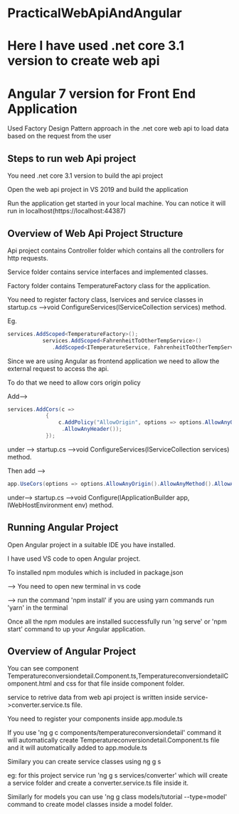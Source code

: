 # PracticalWebApiAndAngular
# Here I have used .net core 3.1 version to create web api
# Angular 7 version for Front End Application
Used Factory Design Pattern approach in the .net core web api to load data based on the request from the user

Steps to run web Api project
-----------------------------
You need .net core 3.1 version to build the api project

Open the web api project in VS 2019 and build the application

Run the application get started in your local machine. You can notice it will run in localhost(https://localhost:44387)

Overview of Web Api Project Structure
-----------------------------
Api project contains Controller folder which contains all the controllers for http requests.

Service folder contains service interfaces and implemented classes.

Factory folder contains TemperatureFactory class for the application.

You need to register factory class, Iservices and service classes in startup.cs -->void ConfigureServices(IServiceCollection services) method.

Eg.

 ```C#
services.AddScoped<TemperatureFactory>();
            services.AddScoped<FahrenheitToOtherTempService>()
               .AddScoped<ITemperatureService, FahrenheitToOtherTempService>(s => s.GetService<FahrenheitToOtherTempService>());
 ```
            
Since we are using Angular as frontend application we need to allow the external request to access the api.

To do that we need to allow cors origin policy

Add--> 
```c#
services.AddCors(c =>
            {
                c.AddPolicy("AllowOrigin", options => options.AllowAnyOrigin().AllowAnyMethod()
                 .AllowAnyHeader());
            });
  ```
  under --> startup.cs -->void ConfigureServices(IServiceCollection services) method.
  
  Then add --> 
  ```c#
  app.UseCors(options => options.AllowAnyOrigin().AllowAnyMethod().AllowAnyHeader());
  ```
  under--> startup.cs -->void Configure(IApplicationBuilder app, IWebHostEnvironment env) method.
  
  Running Angular Project
  ---------------------------
  Open Angular project in a suitable IDE you have installed.
  
  I have used VS code to open Angular project.
  
  To installed npm modules which is included in package.json
  
  --> You need to open new terminal in vs code
  
  --> run the command 'npm install' if you are using yarn commands run 'yarn' in the terminal
  
 Once all the npm modules are installed successfully run 'ng serve' or 'npm start' command to up your Angular application.
 
  Overview of Angular Project
  ---------------------------
  You can see component Temperatureconversiondetail.Component.ts,TemperatureconversiondetailComponent.html and css for that file inside component folder.
  
  service to retrive data from web api project is written inside service->converter.service.ts file.
  
  You need to register your components inside app.module.ts
  
   If you use 'ng g c components/temperatureconversiondetail' command it will automatically create Temperatureconversiondetail.Component.ts file and it will              automatically added to app.module.ts
   
   Similary you can create service classes using ng g s <serviceName>
            
  eg: for this project service run 'ng g s services/converter' which will create a service folder and create a converter.service.ts file inside it.
  
  Similarly for models you can use 'ng g class models/tutorial --type=model' command to create model classes inside a model folder.
  
  
  


